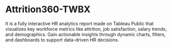 # Attrition360-TWBX
It is a fully interactive HR analytics report made on Tableau Public that visualizes key workforce metrics like attrition, job satisfaction, salary trends, and demographics. Gain actionable insights through dynamic charts, filters, and dashboards to support data-driven HR decisions.
